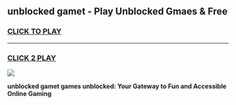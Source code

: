 
## unblocked gamet - Play Unblocked Gmaes & Free
<h3>
<a href="https://news.freeplayer.one?title=unblocked_gamet&ref=16F">CLICK TO PLAY</a></h3>
<hr>

<h3>
<a href="https://news.freeplayer.one?title=unblocked_gamet&ref=16F">CLICK 2 PLAY</a>
  
</h3>

<a href="https://news.freeplayer.one?title=unblocked_gamet&ref=16F/"><img src="https://clearcache.store/games.png"></a>


**unblocked gamet games unblocked: Your Gateway to Fun and Accessible Online Gaming**
